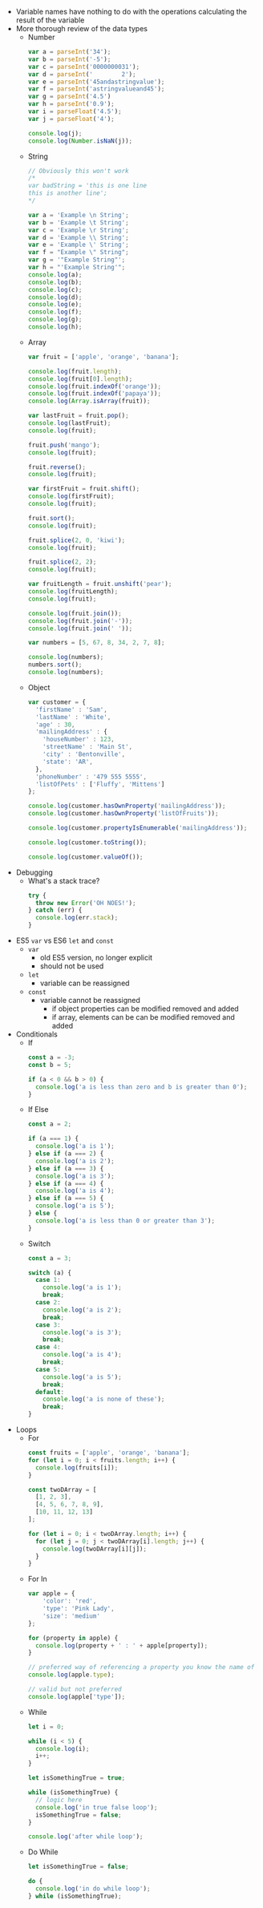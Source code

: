 - Variable names have nothing to do with the operations calculating the result of the variable
- More thorough review of the data types
  - Number
    ```js
    var a = parseInt('34');
    var b = parseInt('-5');
    var c = parseInt('0000000031');
    var d = parseInt('        2');
    var e = parseInt('45andastringvalue');
    var f = parseInt('astringvalueand45');
    var g = parseInt('4.5')
    var h = parseInt('0.9');
    var i = parseFloat('4.5');
    var j = parseFloat('4');

    console.log(j);
    console.log(Number.isNaN(j));
    ```
  - String
    ```js
    // Obviously this won't work
    /*
    var badString = 'this is one line
    this is another line';
    */

    var a = 'Example \n String';
    var b = 'Example \t String';
    var c = 'Example \r String';
    var d = 'Example \\ String';
    var e = 'Example \' String';
    var f = "Example \" String";
    var g = '"Example String"';
    var h = "'Example String'";
    console.log(a);
    console.log(b);
    console.log(c);
    console.log(d);
    console.log(e);
    console.log(f);
    console.log(g);
    console.log(h);
    ```
  - Array
    ```js
    var fruit = ['apple', 'orange', 'banana'];

    console.log(fruit.length);
    console.log(fruit[0].length);
    console.log(fruit.indexOf('orange'));
    console.log(fruit.indexOf('papaya'));
    console.log(Array.isArray(fruit));

    var lastFruit = fruit.pop();
    console.log(lastFruit);
    console.log(fruit);

    fruit.push('mango');
    console.log(fruit);

    fruit.reverse();
    console.log(fruit);

    var firstFruit = fruit.shift();
    console.log(firstFruit);
    console.log(fruit);

    fruit.sort();
    console.log(fruit);

    fruit.splice(2, 0, 'kiwi');
    console.log(fruit);

    fruit.splice(2, 2);
    console.log(fruit);

    var fruitLength = fruit.unshift('pear');
    console.log(fruitLength);
    console.log(fruit);

    console.log(fruit.join());
    console.log(fruit.join('-'));
    console.log(fruit.join(' '));

    var numbers = [5, 67, 8, 34, 2, 7, 8];

    console.log(numbers);
    numbers.sort();
    console.log(numbers);

    ```
  - Object
    ```js
    var customer = {
      'firstName' : 'Sam',
      'lastName' : 'White',
      'age' : 30,
      'mailingAddress' : {
        'houseNumber' : 123,
        'streetName' : 'Main St',
        'city' : 'Bentonville',
        'state': 'AR',
      },
      'phoneNumber' : '479 555 5555',
      'listOfPets' : ['Fluffy', 'Mittens']
    };

    console.log(customer.hasOwnProperty('mailingAddress'));
    console.log(customer.hasOwnProperty('listOfFruits'));

    console.log(customer.propertyIsEnumerable('mailingAddress'));

    console.log(customer.toString());

    console.log(customer.valueOf());
    ```
- Debugging
  - What's a stack trace?
    ```js
    try {
      throw new Error('OH NOES!');
    } catch (err) {
      console.log(err.stack);
    }
    ```
- ES5 `var` vs ES6 `let` and `const`
  - `var`
    - old ES5 version, no longer explicit
    - should not be used
  - `let`
    - variable can be reassigned
  - `const`
    - variable cannot be reassigned
      - if object properties can be modified removed and added
      - if array, elements can be can be modified removed and added
- Conditionals
  - If
    ```js
    const a = -3;
    const b = 5;

    if (a < 0 && b > 0) {
      console.log('a is less than zero and b is greater than 0');
    }
    ```
  - If Else
    ```js
    const a = 2;

    if (a === 1) {
      console.log('a is 1');
    } else if (a === 2) {
      console.log('a is 2');
    } else if (a === 3) {
      console.log('a is 3');
    } else if (a === 4) {
      console.log('a is 4');
    } else if (a === 5) {
      console.log('a is 5');
    } else {
      console.log('a is less than 0 or greater than 3');
    }
    ```
  - Switch
    ```js
    const a = 3;

    switch (a) {
      case 1:
        console.log('a is 1');
        break;
      case 2:
        console.log('a is 2');
        break;
      case 3:
        console.log('a is 3');
        break;
      case 4:
        console.log('a is 4');
        break;
      case 5:
        console.log('a is 5');
        break;
      default:
        console.log('a is none of these');
        break;
    }
    ```
- Loops
  - For
    ```js
    const fruits = ['apple', 'orange', 'banana'];
    for (let i = 0; i < fruits.length; i++) {
      console.log(fruits[i]);
    }

    const twoDArray = [
      [1, 2, 3],
      [4, 5, 6, 7, 8, 9],
      [10, 11, 12, 13]
    ];

    for (let i = 0; i < twoDArray.length; i++) {
      for (let j = 0; j < twoDArray[i].length; j++) {
        console.log(twoDArray[i][j]);
      }
    }
    ```
  - For In
    ```js
    var apple = {
    	'color': 'red',
    	'type': 'Pink Lady',
    	'size': 'medium'
    };

    for (property in apple) {
      console.log(property + ' : ' + apple[property]);
    }

    // preferred way of referencing a property you know the name of
    console.log(apple.type);

    // valid but not preferred
    console.log(apple['type']);
    ```
  - While
    ```js
    let i = 0;

    while (i < 5) {
      console.log(i);
      i++;
    }

    let isSomethingTrue = true;

    while (isSomethingTrue) {
      // logic here
      console.log('in true false loop');
      isSomethingTrue = false;
    }

    console.log('after while loop');
    ```
  - Do While
    ```js
    let isSomethingTrue = false;

    do {
      console.log('in do while loop');
    } while (isSomethingTrue);
    ```
